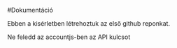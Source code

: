#Dokumentáció

Ebben a kisérletben létrehoztuk az első github reponkat.

Ne feledd az accountjs-ben az API kulcsot
